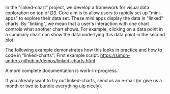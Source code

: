 In the "linked-chart" project, we develop a framework for visual data exploration on top of [D3](http://d3js.org). 
Core aim is to allow 
users to rapidly set up "mini-apps" to explore their data set. These mini apps display the data in "linked" 
charts. By "linking", we mean that a user's interaction with one chart controls what another chart shows. For example, clicking
on a data point in a summary chart can show the data underlying this data point in the second plot.

The following example demonstrates how this looks in practice and how to code in "linked-charts":
First example script: https://simon-anders.github.io/demos/linked-charts.html

A more complete documentation is work-in-progress.

If you already want to try out linked-charts, send us an e-mail (or give us a month or two to bundle everything uip nicely).